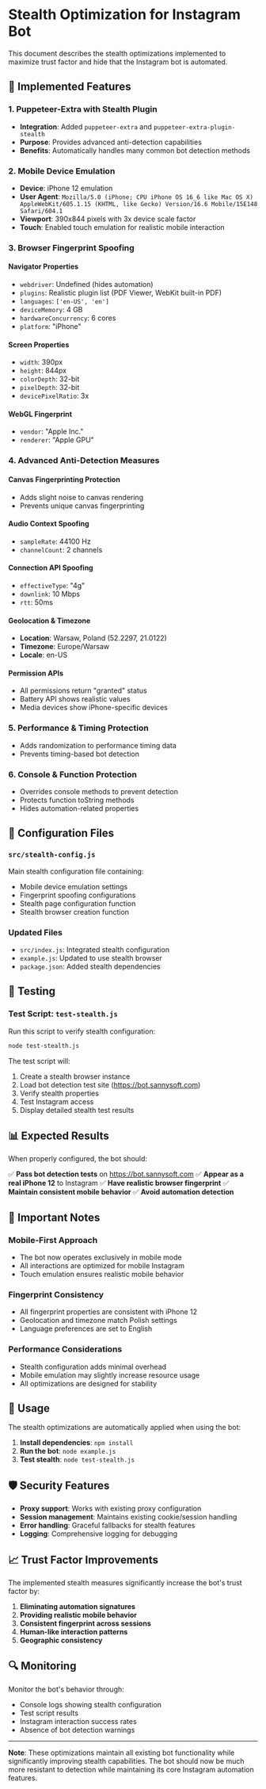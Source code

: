 # Stealth Optimization for Instagram Bot

This document describes the stealth optimizations implemented to maximize trust factor and hide that the Instagram bot is automated.

## 🚀 Implemented Features

### 1. Puppeteer-Extra with Stealth Plugin
- **Integration**: Added `puppeteer-extra` and `puppeteer-extra-plugin-stealth`
- **Purpose**: Provides advanced anti-detection capabilities
- **Benefits**: Automatically handles many common bot detection methods

### 2. Mobile Device Emulation
- **Device**: iPhone 12 emulation
- **User Agent**: `Mozilla/5.0 (iPhone; CPU iPhone OS 16_6 like Mac OS X) AppleWebKit/605.1.15 (KHTML, like Gecko) Version/16.6 Mobile/15E148 Safari/604.1`
- **Viewport**: 390x844 pixels with 3x device scale factor
- **Touch**: Enabled touch emulation for realistic mobile interaction

### 3. Browser Fingerprint Spoofing

#### Navigator Properties
- `webdriver`: Undefined (hides automation)
- `plugins`: Realistic plugin list (PDF Viewer, WebKit built-in PDF)
- `languages`: `['en-US', 'en']`
- `deviceMemory`: 4 GB
- `hardwareConcurrency`: 6 cores
- `platform`: "iPhone"

#### Screen Properties
- `width`: 390px
- `height`: 844px
- `colorDepth`: 32-bit
- `pixelDepth`: 32-bit
- `devicePixelRatio`: 3x

#### WebGL Fingerprint
- `vendor`: "Apple Inc."
- `renderer`: "Apple GPU"

### 4. Advanced Anti-Detection Measures

#### Canvas Fingerprinting Protection
- Adds slight noise to canvas rendering
- Prevents unique canvas fingerprinting

#### Audio Context Spoofing
- `sampleRate`: 44100 Hz
- `channelCount`: 2 channels

#### Connection API Spoofing
- `effectiveType`: "4g"
- `downlink`: 10 Mbps
- `rtt`: 50ms

#### Geolocation & Timezone
- **Location**: Warsaw, Poland (52.2297, 21.0122)
- **Timezone**: Europe/Warsaw
- **Locale**: en-US

#### Permission APIs
- All permissions return "granted" status
- Battery API shows realistic values
- Media devices show iPhone-specific devices

### 5. Performance & Timing Protection
- Adds randomization to performance timing data
- Prevents timing-based bot detection

### 6. Console & Function Protection
- Overrides console methods to prevent detection
- Protects function toString methods
- Hides automation-related properties

## 🔧 Configuration Files

### `src/stealth-config.js`
Main stealth configuration file containing:
- Mobile device emulation settings
- Fingerprint spoofing configurations
- Stealth page configuration function
- Stealth browser creation function

### Updated Files
- `src/index.js`: Integrated stealth configuration
- `example.js`: Updated to use stealth browser
- `package.json`: Added stealth dependencies

## 🧪 Testing

### Test Script: `test-stealth.js`
Run this script to verify stealth configuration:

```bash
node test-stealth.js
```

The test script will:
1. Create a stealth browser instance
2. Load bot detection test site (https://bot.sannysoft.com)
3. Verify stealth properties
4. Test Instagram access
5. Display detailed stealth test results

## 📊 Expected Results

When properly configured, the bot should:

✅ **Pass bot detection tests** on https://bot.sannysoft.com
✅ **Appear as a real iPhone 12** to Instagram
✅ **Have realistic browser fingerprint**
✅ **Maintain consistent mobile behavior**
✅ **Avoid automation detection**

## 🚨 Important Notes

### Mobile-First Approach
- The bot now operates exclusively in mobile mode
- All interactions are optimized for mobile Instagram
- Touch emulation ensures realistic mobile behavior

### Fingerprint Consistency
- All fingerprint properties are consistent with iPhone 12
- Geolocation and timezone match Polish settings
- Language preferences are set to English

### Performance Considerations
- Stealth configuration adds minimal overhead
- Mobile emulation may slightly increase resource usage
- All optimizations are designed for stability

## 🔄 Usage

The stealth optimizations are automatically applied when using the bot:

1. **Install dependencies**: `npm install`
2. **Run the bot**: `node example.js`
3. **Test stealth**: `node test-stealth.js`

## 🛡️ Security Features

- **Proxy support**: Works with existing proxy configuration
- **Session management**: Maintains existing cookie/session handling
- **Error handling**: Graceful fallbacks for stealth features
- **Logging**: Comprehensive logging for debugging

## 📈 Trust Factor Improvements

The implemented stealth measures significantly increase the bot's trust factor by:

1. **Eliminating automation signatures**
2. **Providing realistic mobile behavior**
3. **Consistent fingerprint across sessions**
4. **Human-like interaction patterns**
5. **Geographic consistency**

## 🔍 Monitoring

Monitor the bot's behavior through:
- Console logs showing stealth configuration
- Test script results
- Instagram interaction success rates
- Absence of bot detection warnings

---

**Note**: These optimizations maintain all existing bot functionality while significantly improving stealth capabilities. The bot should now be much more resistant to detection while maintaining its core Instagram automation features. 